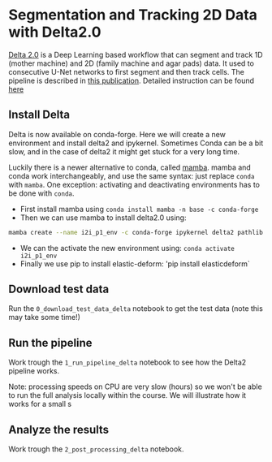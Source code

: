 # Segmentation and Tracking 2D Data with Delta2.0

[Delta 2.0](https://gitlab.com/dunloplab/delta) is a Deep Learning based workflow that can segment and track 1D (mother machine) and 2D (family machine and agar pads) data. It used to consecutive U-Net networks to first segment and then track cells. The pipeline is described in [this publication](https://doi.org/10.1371/journal.pcbi.1009797). Detailed instruction can be found [here](https://delta.readthedocs.io/en/latest/index.html)

## Install Delta

Delta is now available on conda-forge. Here we will create a new environment and install delta2 and ipykernel. Sometimes Conda can be a bit slow, and in the case of delta2 it might get stuck for a very long time.

Luckily there is a newer alternative to conda, called [mamba](https://mamba.readthedocs.io/en/latest/index.html). mamba and conda work interchangeably, and use the same syntax: just replace `conda` with `mamba`. One exception: activating and deactivating environments has to be done with `conda`. 

- First install mamba using `conda install mamba -n base -c conda-forge`
- Then we can use mamba to install delta2.0 using:
  
```zsh
mamba create --name i2i_p1_env -c conda-forge ipykernel delta2 pathlib matplotlib seaborn napari
```

- We can the activate the new environment using: `conda activate i2i_p1_env`
- Finally we use pip to install elastic-deform: 'pip install elasticdeform`

## Download test data

Run the `0_download_test_data_delta` notebook to get the test data (note this may take some time!)

## Run the pipeline

Work trough the `1_run_pipeline_delta` notebook to see how the Delta2 pipeline works.

Note: processing speeds on CPU are very slow (hours) so we won't be able to run the full analysis locally within the course.
We will illustrate how it works for a small s

## Analyze the results

Work trough the `2_post_processing_delta` notebook.
